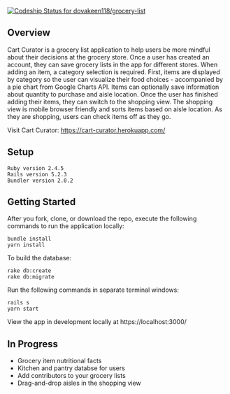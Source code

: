 [![Codeship Status for dovakeen118/grocery-list](https://app.codeship.com/projects/f918eb20-8abc-0137-fe48-4a2b1c33cef4/status?branch=master)](https://app.codeship.com/projects/354863)

## Overview

Cart Curator is a grocery list application to help users be more mindful about their decisions at the grocery store. Once a user has created an account, they can save grocery lists in the app for different stores. When adding an item, a category selection is required. First, items are displayed by category so the user can visualize their food choices - accompanied by a pie chart from Google Charts API. Items can optionally save information about quantity to purchase and aisle location. Once the user has finished adding their items, they can switch to the shopping view. The shopping view is mobile browser friendly and sorts items based on aisle location. As they are shopping, users can check items off as they go.

Visit Cart Curator: https://cart-curator.herokuapp.com/

## Setup
```
Ruby version 2.4.5
Rails version 5.2.3
Bundler version 2.0.2
```

## Getting Started

After you fork, clone, or download the repo, execute the following commands to run the application locally:
```
bundle install
yarn install
```

To build the database:
```
rake db:create
rake db:migrate
```

Run the following commands in separate terminal windows:
```
rails s
yarn start
```
View the app in development locally at https://localhost:3000/

## In Progress

* Grocery item nutritional facts
* Kitchen and pantry databse for users
* Add contributors to your grocery lists
* Drag-and-drop aisles in the shopping view

